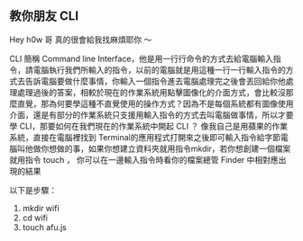 ## 教你朋友 CLI

Hey h0w 哥
真的很會給我找麻煩耶你 ～

CLI 簡稱 Command line Interface，他是用一行行命令的方式去給電腦輸入指令，請電腦執行我們所輸入的指令，以前的電腦就是用這種一行一行輸入指令的方式去告訴電腦要做什麼事情，你輸入一個指令進去電腦處理完之後會丟回給你他處理處理過後的答案，相較於現在的作業系統用點擊圖像化的介面方式，會比較沒那麼直覺，那為何要學這種不直覺使用的操作方式？因為不是每個系統都有圖像使用介面，還是有部分的作業系統只支援用輸入指令的方式去叫電腦做事情，所以才要學 CLI，那要如何在我們現在的作業系統中開起 CLI ？ 像我自己是用蘋果的作業系統，直接在電腦裡找到 Terminal的應用程式打開來之後即可輸入指令給字節電腦叫他做你想做的事，如果你想建立資料夾就用指令mkdir，若你想創建一個檔案就用指令 touch ， 你可以在一邊輸入指令時看你的檔案總管 Finder 中相對應出現的結果

以下是步驟：

1. mkdir wifi 
2. cd wifi 
3. touch afu.js
